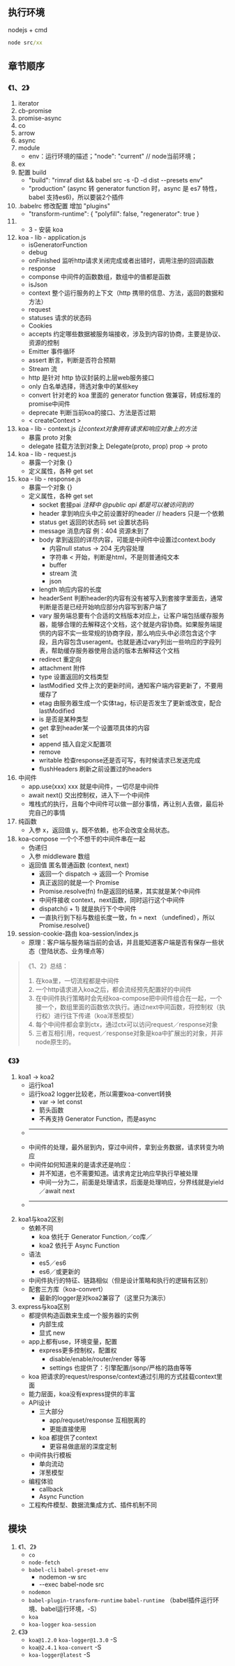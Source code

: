 ## 执行环境
nodejs + cmd

``` cmd
node src/xx
```

## 章节顺序

### 《1、2》
1. iterator
2. cb-promise
3. promise-async
4. co
5. arrow
6. async
7. module
    * env：运行环境的描述；"node": "current" // node当前环境；
8. ex
9. 配置 build
    * "build": "rimraf dist && babel src -s -D -d dist --presets env"
    * "production" (async 转 generator function 时，async 是 es7 特性，babel 支持es6)，所以要装2个插件
10. .babelrc 修改配置 增加 "plugins"
    * "transform-runtime": {
        "polyfill": false,
        "regenerator": true
      }
11. - 3 - 安装 koa
12. koa - lib - application.js
    * isGeneratorFunction
    * debug
    * onFinished 监听http请求关闭完成或者出错时，调用注册的回调函数
    * response
    * componse 中间件的函数数组，数组中的值都是函数
    * isJson
    * context 整个运行服务的上下文（http 携带的信息、方法，返回的数据和方法）
    * request
    * statuses 请求的状态码
    * Cookies
    * accepts 约定哪些数据被服务端接收，涉及到内容的协商，主要是协议、资源的控制
    * Emitter 事件循环
    * assert 断言，判断是否符合预期
    * Stream 流
    * http 是针对 http 协议封装的上层web服务接口
    * only 白名单选择，筛选对象中的某些key
    * convert 针对老的 koa 里面的 generator function 做兼容，转成标准的 promise中间件
    * deprecate 判断当前koa的接口、方法是否过期
    * < createContext >
13. koa - lib - context.js _让context对象拥有请求和响应对象上的方法_
    * 暴露 proto 对象
    * delegate 挂载方法到对象上  Delegate(proto, prop)  prop -> proto
14. koa - lib - request.js
    * 暴露一个对象 {}
    * 定义属性，各种 get set
15. koa - lib - response.js
    * 暴露一个对象 {}
    * 定义属性，各种 get set
        - socket 套接pai   _注释中 @public api 都是可以被访问到的_ 
        - header 拿到响应头中之前设置好的header // headers 只是一个依赖
        - status    get 返回的状态码 set 设置状态码
        - message 消息内容 例：404 资源未到了
        - body 拿到返回的详尽内容，可能是中间件中设置过context.body
            + 内容null  status -> 204 无内容处理
            + 字符串    < 开始，判断是html，不是则普通纯文本
            + buffer
            + stream 流
            + json
        - length 响应内容的长度
        - headerSent 判断header的内容有没有被写入到套接字里面去，通常判断是否是已经开始响应部分内容写到客户端了
        - vary  服务端总要有个合适的文档版本对应上，让客户端包括缓存服务器，能够合理的去解释这个文档，这个就是内容协商。如果服务端提供的内容不实一些常规的协商字段，那么响应头中必须包含这个字段，且内容包含useragent。也就是通过vary列出一些响应的字段列表，帮助缓存服务器使用合适的版本去解释这个文档
        - redirect 重定向
        - attachment 附件
        - type 设置返回的文档类型
        - lastModified 文件上次的更新时间，通知客户端内容更新了，不要用缓存了
        - etag 由服务器生成一个实体tag，标识是否发生了更新或改变，配合lastModified
        - is 是否是某种类型
        - get 拿到header某一个设置项具体的内容
        - set
        - append 插入自定义配置项
        - remove
        - writable 检查response还是否可写，有时候请求已发送完成
        - flushHeaders 刷新之前设置过的headers
16. 中间件
    * app.use(xxx)  xxx 就是中间件，一切尽是中间件
    * await next() 交出控制权，进入下一个中间件
    * 堆栈式的执行，且每个中间件可以做一部分事情，再让别人去做，最后补完自己的事情
17. 纯函数
    * 入参 x，返回值 y。既不依赖，也不会改变全局状态。
18. koa-compose 一个个不想干的中间件串在一起
    * 伪递归
    * 入参 middleware 数组
    * 返回值 匿名普通函数 (context, next)
        - 返回一个 dispatch  -> 返回一个 Promise
        - 真正返回的就是一个 Promise
        - Promise.resolve(fn) fn是返回的结果，其实就是某个中间件
        - 中间件接收 context，next函数，同时运行这个中间件
        - dispatch(i + 1) 就是执行下个中间件
        - 一直执行到下标与数组长度一致，fn = next （undefined），所以Promise.resolve()
19. session-cookie-路由   koa-session/index.js
    * 原理：客户端与服务端当前的会话，并且能知道客户端是否有保存一些状态（登陆状态、业务埋点等）
    

> 《1、2》总结： 
> 1. 在koa里，一切流程都是中间件
> 2. 一个http请求进入koa之后，都会流经预先配置好的中间件
> 3. 在中间件执行策略时会先经koa-compose把中间件组合在一起，一个接一个，数组里面的函数依次执行。通过next中间函数，将控制权（执行权）进行往下传递（koa洋葱模型）
> 4. 每个中间件都会拿到ctx，通过ctx可以访问request／response对象
> 5. 三者互相引用，request／response对象是koa中扩展出的对象，并非node原生的。
> 

### 《3》
1. koa1 -> koa2
    * 运行koa1
    * 运行koa2 logger比较老，所以需要koa-convert转换
        - var -> let const
        - 箭头函数
        - 不再支持 Generator Function，而是async
    * ----------
    * 中间件的处理，最外层到内，穿过中间件，拿到业务数据，请求转变为响应
    * 中间件如何知道来的是请求还是响应：
        - 并不知道，也不需要知道。请求肯定比响应早执行早被处理
        - 中间一分为二，前面是处理请求，后面是处理响应，分界线就是yield／await next
    * ----------
2. koa1与koa2区别
    * 依赖不同
        - koa 依托于 Generator Function／co库／
        - koa2 依托于 Async Function
    * 语法
        - es5／es6
        - es6／或更新的
    * 中间件执行的特征、链路相似（但是设计策略和执行的逻辑有区别）
    * 配套三方库（koa-convert）
        - 最新的logger是对koa2兼容了（这里只为演示）
3. express与koa区别
    * 都提供构造函数来生成一个服务器的实例
        - 内部生成
        - 显式 new
    * app上都有use，环境变量，配置
        - express更多控制权，配置权
            + disable/enable/router/render 等等
            + settings 也提供了：引擎配置/jsonp/严格的路由等等
    * koa 把请求的request/response/context通过引用的方式挂载context里面
    * 能力层面，koa没有express提供的丰富
    * API设计
        - 三大部分
            + app/requset/response 互相脱离的
            + 更能直接使用
        - koa 都提供了context
            + 更容易做底层的深度定制
    * 中间件执行模板
        - 单向流动
        - 洋葱模型
    * 编程体验
        - callback
        - Async Function
    * 工程构件模型、数据流集成方式、插件机制不同

## 模块
1. 《1、2》
    * `co`
    * `node-fetch`
    * `babel-cli` `babel-preset-env`  
        - nodemon -w src
        - --exec babel-node src
    * `nodemon`
    * `babel-plugin-transform-runtime` `babel-runtime` （babel插件运行环境、babel运行环境，-S）
    * `koa`
    * `koa-logger` `koa-session`
2. 《3》
    * `koa@1.2.0` `koa-logger@1.3.0`  -S
    * `koa@2.4.1` `koa-convert` -S
    * `koa-logger@latest` -S